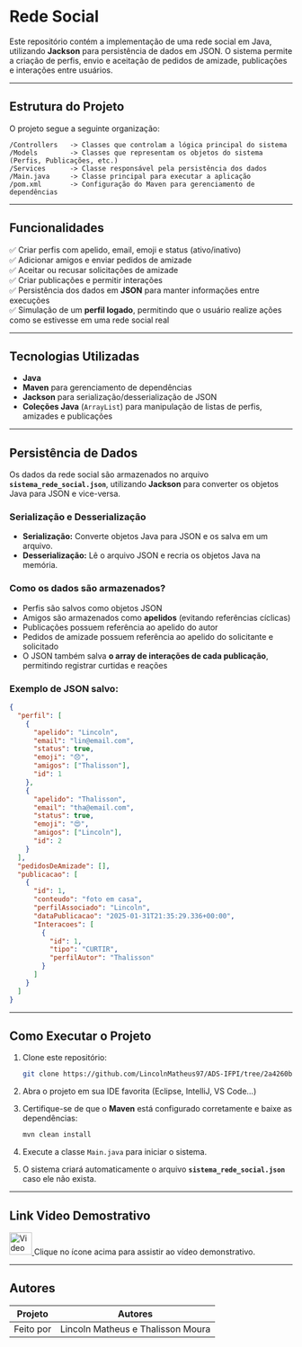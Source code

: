 # Rede Social

Este repositório contém a implementação de uma rede social em Java, utilizando **Jackson** para persistência de dados em JSON. O sistema permite a criação de perfis, envio e aceitação de pedidos de amizade, publicações e interações entre usuários.

---

## Estrutura do Projeto

O projeto segue a seguinte organização:

```
/Controllers   -> Classes que controlam a lógica principal do sistema
/Models        -> Classes que representam os objetos do sistema (Perfis, Publicações, etc.)
/Services      -> Classe responsável pela persistência dos dados
/Main.java     -> Classe principal para executar a aplicação
/pom.xml       -> Configuração do Maven para gerenciamento de dependências
```

---

## Funcionalidades

✅ Criar perfis com apelido, email, emoji e status (ativo/inativo)  
✅ Adicionar amigos e enviar pedidos de amizade  
✅ Aceitar ou recusar solicitações de amizade  
✅ Criar publicações e permitir interações  
✅ Persistência dos dados em **JSON** para manter informações entre execuções  
✅ Simulação de um **perfil logado**, permitindo que o usuário realize ações como se estivesse em uma rede social real

---

## Tecnologias Utilizadas

- **Java**
- **Maven** para gerenciamento de dependências
- **Jackson** para serialização/desserialização de JSON
- **Coleções Java** (`ArrayList`) para manipulação de listas de perfis, amizades e publicações

---

## Persistência de Dados

Os dados da rede social são armazenados no arquivo **`sistema_rede_social.json`**, utilizando **Jackson** para converter os objetos Java para JSON e vice-versa.

### Serialização e Desserialização

- **Serialização:** Converte objetos Java para JSON e os salva em um arquivo.
- **Desserialização:** Lê o arquivo JSON e recria os objetos Java na memória.

### Como os dados são armazenados?

- Perfis são salvos como objetos JSON
- Amigos são armazenados como **apelidos** (evitando referências cíclicas)
- Publicações possuem referência ao apelido do autor
- Pedidos de amizade possuem referência ao apelido do solicitante e solicitado
- O JSON também salva **o array de interações de cada publicação**, permitindo registrar curtidas e reações

### Exemplo de JSON salvo:

```json
{
  "perfil": [
    {
      "apelido": "Lincoln",
      "email": "lin@email.com",
      "status": true,
      "emoji": "😞",
      "amigos": ["Thalisson"],
      "id": 1
    },
    {
      "apelido": "Thalisson",
      "email": "tha@email.com",
      "status": true,
      "emoji": "😍",
      "amigos": ["Lincoln"],
      "id": 2
    }
  ],
  "pedidosDeAmizade": [],
  "publicacao": [
    {
      "id": 1,
      "conteudo": "foto em casa",
      "perfilAssociado": "Lincoln",
      "dataPublicacao": "2025-01-31T21:35:29.336+00:00",
      "Interacoes": [
        {
          "id": 1,
          "tipo": "CURTIR",
          "perfilAutor": "Thalisson"
        }
      ]
    }
  ]
}
```

---

## Como Executar o Projeto

1. Clone este repositório:

   ```sh
   git clone https://github.com/LincolnMatheus97/ADS-IFPI/tree/2a4260bf02d1caf639be3e8fc59cb240aa37612f/Exercicios_Poo/Atividade_Final
   ```

2. Abra o projeto em sua IDE favorita (Eclipse, IntelliJ, VS Code...)

3. Certifique-se de que o **Maven** está configurado corretamente e baixe as dependências:

   ```sh
   mvn clean install
   ```

4. Execute a classe `Main.java` para iniciar o sistema.

5. O sistema criará automaticamente o arquivo **`sistema_rede_social.json`** caso ele não exista.

---

## Link Video Demostrativo

<a href="https://youtu.be/pexVjD5l8l0">
  <img src="https://img.icons8.com/?size=100&id=108794&format=png&color=000000" alt="Video Demonstrativo" width="40" />
</a>
Clique no ícone acima para assistir ao vídeo demonstrativo.

---

## Autores

| **Projeto** | **Autores**                       |
| ----------- | --------------------------------- |
| Feito por   | Lincoln Matheus e Thalisson Moura |
